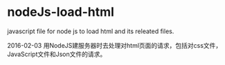 # nodeJs-load-html
javascript file for node js to load html and its releated files. 

2016-02-03
用NodeJS建服务器时去处理对html页面的请求，包括对css文件，JavaScript文件和Json文件的请求。
